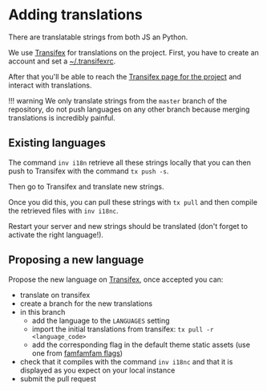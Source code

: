 # Adding translations

There are translatable strings from both JS an Python.

We use [Transifex][transifex] for translations on the project.
First, you have to create an account and set a [~/.transifexrc][transifexrc].

After that you'll be able to reach the [Transifex page for the project][transifex-udata] and interact with translations.

!!! warning
    We only translate strings from the `master` branch of the repository, do not push languages on any other branch because merging translations is incredibly painful.


## Existing languages

The command `inv i18n` retrieve all these strings locally that you can then push to Transifex with the command `tx push -s`.

Then go to Transifex and translate new strings.

Once you did this, you can pull these strings with `tx pull` and then compile the retrieved files with `inv i18nc`.

Restart your server and new strings should be translated (don't forget to activate the right language!).


## Proposing a new language

Propose the new language on [Transifex][transifex-udata], once accepted you can:

* translate on transifex
* create a branch for the new translations
* in this branch
    - add the language to the `LANGUAGES` setting
    - import the initial translations from transifex: `tx pull -r <language_code>`
    - add the corresponding flag in the default theme static assets (use one from [famfamfam flags][famfamfam-flags])
* check that it compiles with the command `inv i18nc` and that it is displayed as you expect on your local instance
* submit the pull request


[transifex]: https://www.transifex.com
[transifexrc]: http://docs.transifex.com/client/config/
[transifex-udata]: https://www.transifex.com/opendatateam/udata/
[famfamfam-flags]: http://www.famfamfam.com/lab/icons/flags/

